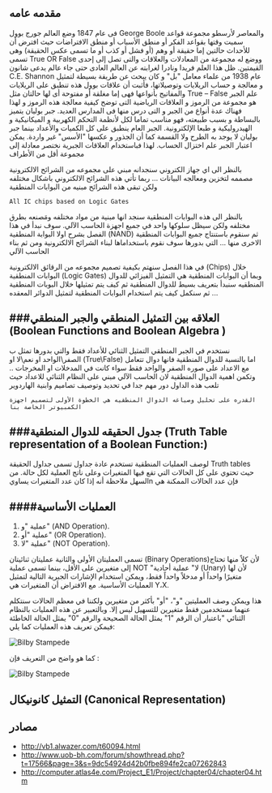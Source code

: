 مقدمه عامه 
----

 فى عام 1847 وضع العالم جورج بوول George Boole والمعاصر لأرسطو مجموعة قواعد سميت وقتها بقواعد الفكر أو منطق الأسباب أو منطق الافتراضات حيث افترض أن للأحداث حالتين إما حقيقة أو وهم (أو فشل أو كذب أو ما تسمى عكس الحقيقة) وهى تسمى True OR False ووضع له مجموعة من المعادلات والعلاقات والتى تصل إلى إحدى القيمتين.
ظل هذا العلم فريدا ونادرا لغرابته عن العالم العادى حتى جاء عالم يدعى شانون C.E. Shannon عام 1938 من علماء معامل "بل" و كان يبحث عن طريقة بسيطة لتمثيل و معالجة و حساب الريلايات وتوصيلاتها، فأثبت أن علاقات بوول هذه تنطبق على الريلايات والمفاتيح بأنواعها فهى إما مغلقة أو مفتوحة أى لها حالتان مثل True – False
علم الجبر هو مجموعة من الرموز و العلاقات الرياضية التى توضح كيفية معالجة هذه الرموز و لهذا فهناك عدة أنواع من الجبر و التى درس منها فى المدارس العديد.
جبر بوليان يتميز بالبساطة و بسبب طبيعته، فهو مناسب تماما لكل لأنظمة التحكم الكهربية و الميكانيكية و الهيدروليكية و طبعا الإلكترونية.
الجبر العام ينطبق على كل الكميات والأعداد بينما جبر بوليان لا يوجد به الطرح ولا القسمة كما أن الجذور و عكسها "الأسس" غير واردة.
يمكن اعتبار الجبر علم اختزال الحساب. لهذا فباستخدام العلاقات الجبرية نختصر معادلة إلى مجموعة أقل من الأطراف



بالنظر الى اي جهاز الكتروني سنجدانه مبني على مجموعه من الشرائح الالكترونية مصممه لتخزين ومعالجه البيانات ... ربما تأتي هذه الشرائح الالكتروني باشكال مختلفه ولكن تبقى  هذه الشرائح مبنيه من البوابات المنطقية

```
All IC chips based on Logic Gates
```

بالنظر الى هذه البوابات المنطقية سنجد انها مبنية من مواد مختلفه ومَصنعه بطرق مختلفه ولكن سيظل سلوكها واحد في جميع اجهزة الحاسب الآلي. سوف نبدأ في هذا الفصل بشرح اولا البوابة المنطقية (NAND) 
ثم سنقوم باستنتاج جميع البوابات المنطقية الاخرى منها ... التي بدورها سوف نقوم باستخداماها لبناء الشرائح الالكترونية ومن ثم بناء الحاسب الآلي

في هذا الفصل سنهتم بكيفية تصميم مجموعه من الرقائق الالكترونية (Chips)
خلال البوابات المنطقية (Logic Gates)
وبما أن البوابات المنطقية هي التمثيل الفيزائي للدوال المنطقيه سنبدأ بتعريف بسيط للدوال المنطقية ثم كيف يتم تمثيلها خلال البوبات المنطقية ... ثم سنكمل كيف يتم استخدام البوابات المنطقية لتمثيل الدوائر المعقده 


###العلاقه بين التمثيل المنطقي والجبر المنطقي (Boolean Functions and Boolean Algebra )
------
نستخدم في الجبر المنطقي التمثيل الثنائي للأعداد فقط  والتي بدورها تمثل ب الصفر\الواحد او نعم\لا او  (True\False)
اما بالنسبة للدوال المنطقية فانها دوال تتعامل مع الاعداد على صوره الصفر والواحد فقط سواء كانت في المدخلات او المخرجات .. وتكمن اهمية الدوال المنطقية لان الحاسب الآلي مبني على النظام الثنائي للاعداد حيث تلعب هذه الداول دور مهم جدا في تحديد وتوصيف تصاميم وابنية الهاردوير 

```
القدره على تحليل وصياغه الدوال المنطقيه هي الخطوة الأولى لتصميم اجهزة الكمبيوتر الخاصة بنا
```


###جدول الحقيقه للدوال المنطقية  (Truth Table representation of a Boolean Function:)
--------------

 لوصف العمليات المنطقية تستخدم عادة جداول تسمى جداول الحقيقة Truth tables حيث تحتوي على كل الحالات التي تقع فيها المتغيرات وعلى ناتج العملية لكل حالة. من السهل ملاحظة أنه إذا كان عدد المتغيرات يساويn  فإن عدد الحالات الممكنة هي
 
 
####العمليات  الأساسية
-------
  	
1. عملية "و" (AND Operation).
2. عملية "أو" (OR Operation).
3. عملية "لا" (NOT Operation).

تسمى العمليتان الأولى والثانية عمليتان ثنائيتان  (Binary Operations)لأن كلاً منها تحتاج إلى متغيرين على الأقل، بينما تسمى عملية NOT "لا" عملية أحادية (Unary) لأن لها متغيرًا واحداً أو مدخلاً واحداً فقط، ويمكن استخدام الإشارات الجبرية التالية لتمثيل العمليات الأساسية. مع الافتراض أن المتغيرات هي Y،X.


هذا ويمكن وصف العمليتين "و"، "أو" بأكثر من متغيرين ولكننا في معظم الحالات سنتكلم عنهما مستخدمين فقط متغيرين للتسهيل ليس إلا. وبالتعبير عن هذه العمليات بالنظام الثنائي "باعتبار أن الرقم "1" يمثل الحالة الصحيحة والرقم "0" يمثل الحالة الخاطئة فيمكن تعريف هذه العمليات كما يلي:


 

![Bilby Stampede](http://computer.atlas4e.com/Project_E1/Project/chapter04/02.gif)

  كما هو واضح من التعريف فإن :
  

![Bilby Stampede](http://computer.atlas4e.com/Project_E1/Project/chapter04/03.gif)

التمثيل كانونيكال (Canonical Representation)
------



مصادر
------
- http://vb1.alwazer.com/t60094.html
- http://www.uob-bh.com/forum/showthread.php?t=17566&page=3&s=9dc54924d42b0fbe894fe2ca07262843
- http://computer.atlas4e.com/Project_E1/Project/chapter04/chapter04.htm
